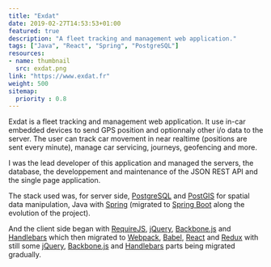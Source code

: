```yaml
---
title: "Exdat"
date: 2019-02-27T14:53:53+01:00
featured: true
description: "A fleet tracking and management web application."
tags: ["Java", "React", "Spring", "PostgreSQL"]
resources:
- name: thumbnail
  src: exdat.png
link: "https://www.exdat.fr"
weight: 500
sitemap:
  priority : 0.8
---
```


Exdat is a fleet tracking and management web application. It use in-car embedded devices to send GPS position and optionnaly other i/o data to the server. The user can track car movement in near realtime (positions are sent every minute), manage car servicing, journeys, geofencing and more.

I was the lead developer of this application and managed the servers, the database, the developpement and maintenance of the JSON REST API and the single page application.

The stack used was, for server side, [PostgreSQL](https://www.postgresql.org/) and [PostGIS](https://postgis.net/) for spatial data manipulation, Java with [Spring](https://spring.io/) (migrated to [Spring Boot](https://spring.io/projects/spring-boot) along the evolution of the project).

And the client side began with [RequireJS](https://requirejs.org/), [jQuery](https://jquery.com/), [Backbone.js](https://backbonejs.org/) and [Handlebars](http://handlebarsjs.com/) which then migrated to [Webpack](https://webpack.js.org/), [Babel](https://babeljs.io/), [React](https://reactjs.org/) and [Redux](https://redux.js.org/) with still some [jQuery](https://jquery.com/), [Backbone.js](https://backbonejs.org/) and [Handlebars](http://handlebarsjs.com/) parts being migrated gradually.